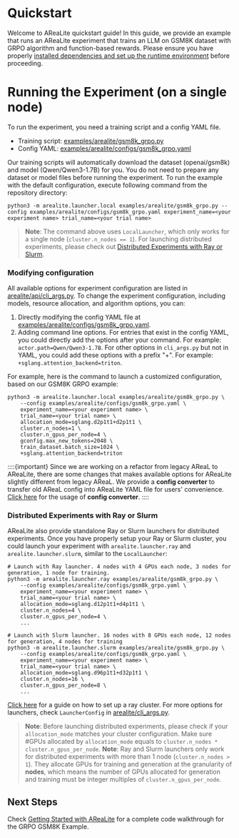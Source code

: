 # Quickstart

Welcome to AReaLite quickstart guide!
In this guide, we provide an example that runs an AReaLite experiment that trains an LLM on GSM8K dataset with GRPO algorithm and function-based rewards. 
Please ensure you have properly [installed dependencies and set up the runtime environment](installation.md) before proceeding.

# Running the Experiment (on a single node)

To run the experiment, you need a training script and a config YAML file.
- Training script: [examples/arealite/gsm8k_grpo.py](../../examples/arealite/gsm8k_grpo.py)
- Config YAML: [examples/arealite/configs/gsm8k_grpo.yaml](../../examples/arealite/configs/gsm8k_grpo.yaml)

Our training scripts will automatically download the dataset (openai/gsm8k) and model (Qwen/Qwen3-1.7B) for you. 
You do not need to prepare any dataset or model files before running the experiment.
To run the example with the default configuration, execute following command from the repository directory: 
```
python3 -m arealite.launcher.local examples/arealite/gsm8k_grpo.py --config examples/arealite/configs/gsm8k_grpo.yaml experiment_name=<your experiment name> trial_name=<your trial name>
```

> **Note**: The command above uses `LocalLauncher`, which only works for a single node (`cluster.n_nodes == 1`). For launching distributed experiments, please check out [Distributed Experiments with Ray or Slurm](quickstart.md#distributed-experiments-with-ray-or-slurm).

### Modifying configuration

All available options for experiment configuration are listed in [arealite/api/cli_args.py](https://github.com/inclusionAI/AReaL/blob/main/arealite/api/cli_args.py). 
To change the experiment configuration, including models, resource allocation, and algorithm options, you can:
1. Directly modifying the config YAML file at [examples/arealite/configs/gsm8k_grpo.yaml](../../examples/arealite/configs/gsm8k_grpo.yaml).
2. Adding command line options. For entries that exist in the config YAML, you could directly add the options after your command. For example: `actor.path=Qwen/Qwen3-1.7B`. For other options in `cli_args.py` but not in YAML, you could add these options with a prefix "+". For example: `+sglang.attention_backend=triton`. 

For example, here is the command to launch a customized configuration, based on our GSM8K GRPO example:
```
python3 -m arealite.launcher.local examples/arealite/gsm8k_grpo.py \
    --config examples/arealite/configs/gsm8k_grpo.yaml \
    experiment_name=<your experiment name> \
    trial_name=<your trial name> \
    allocation_mode=sglang.d2p1t1+d2p1t1 \
    cluster.n_nodes=1 \
    cluster.n_gpus_per_node=4 \
    gconfig.max_new_tokens=2048 \
    train_dataset.batch_size=1024 \
    +sglang.attention_backend=triton
```

::::{important}
Since we are working on a refactor from legacy AReaL to AReaLite, there are some changes that makes available options for AReaLite slightly different from legacy AReaL. We provide a **config converter** to transfer old AReaL config into AReaLite YAML file for users' convenience. [Click here](xxx) for the usage of **config converter**. 
::::

### Distributed Experiments with Ray or Slurm

AReaLite also provide standalone Ray or Slurm launchers for distributed experiments. Once you have properly setup your Ray or Slurm cluster, you could launch your experiment with `arealite.launcher.ray` and `arealite.launcher.slurm`, similar to the `LocalLauncher`:

```
# Launch with Ray launcher. 4 nodes with 4 GPUs each node, 3 nodes for generation, 1 node for training.
python3 -m arealite.launcher.ray examples/arealite/gsm8k_grpo.py \
    --config examples/arealite/configs/gsm8k_grpo.yaml \
    experiment_name=<your experiment name> \
    trial_name=<your trial name> \
    allocation_mode=sglang.d12p1t1+d4p1t1 \
    cluster.n_nodes=4 \
    cluster.n_gpus_per_node=4 \
    ...

# Launch with Slurm launcher. 16 nodes with 8 GPUs each node, 12 nodes for generation, 4 nodes for training
python3 -m arealite.launcher.slurm examples/arealite/gsm8k_grpo.py \
    --config examples/arealite/configs/gsm8k_grpo.yaml \
    experiment_name=<your experiment name> \
    trial_name=<your trial name> \
    allocation_mode=sglang.d96p1t1+d32p1t1 \
    cluster.n_nodes=16 \
    cluster.n_gpus_per_node=8 \
    ...
```

[Click here](installation.md#optional-launch-ray-cluster-for-distributed-training) for a guide on how to set up a ray cluster. For more options for launchers, check `LauncherConfig` in [arealite/cli_args.py](quickstart.md#distributed-experiments-with-ray-or-slurm).

> **Note**: Before launching distributed experiments, please check if your `allocation_mode` matches your cluster configuration. Make sure #GPUs allocated by `allocation_mode` equals to `cluster.n_nodes * cluster.n_gpus_per_node`. 
> **Note**: Ray and Slurm launchers only work for distributed experiments with more than 1 node (`cluster.n_nodes > 1`). They allocate GPUs for training and generation at the granularity of **nodes**, which means the number of GPUs allocated for generation and training must be integer multiples of `cluster.n_gpus_per_node`.

## Next Steps

Check [Getting Started with AReaLite](../arealite/gsm8k_grpo.md) for a complete code walkthrough for the GRPO GSM8K Example.